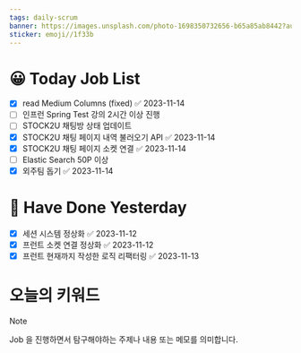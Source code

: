 ```yaml
---
tags: daily-scrum
banner: https://images.unsplash.com/photo-1698350732656-b65a85ab8442?auto=format&fit=crop&q=80&w=2837&ixlib=rb-4.0.3&ixid=M3wxMjA3fDB8MHxwaG90by1wYWdlfHx8fGVufDB8fHx8fA%3D%3D
sticker: emoji//1f33b
---
```

#  😀 Today Job List
- [x] read Medium Columns (fixed) ✅ 2023-11-14
- [ ] 인프런 Spring Test 강의 2시간 이상 진행
- [ ] STOCK2U 채팅방 상태 업데이트
- [x] STOCK2U 채팅 페이지 내역 불러오기 API ✅ 2023-11-14
- [x] STOCK2U 채팅 페이지 소켓 연결 ✅ 2023-11-14
- [ ] Elastic Search 50P 이상
- [x] 외주팀 돕기 ✅ 2023-11-14

# 🙂 Have Done Yesterday
- [x] 세션 시스템 정상화 ✅ 2023-11-12
- [x] 프런트 소켓 연결 정상화 ✅ 2023-11-12
- [x] 프런트 현재까지 작성한 로직 리팩터링 ✅ 2023-11-13
# 오늘의 키워드

> [!NOTE]
> Job 을 진행하면서 탐구해야하는 주제나 내용 또는 메모를 의미합니다.

